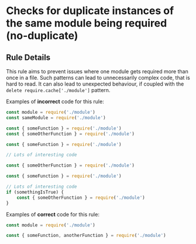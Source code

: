# Checks for duplicate instances of the same module being required (no-duplicate)

## Rule Details

This rule aims to prevent issues where one module gets required more than once in a file. Such patterns can lead to unnecessarily complex code, that is hard to read. It can also lead to unexpected behaviour, if coupled with the `delete require.cache['./module']` pattern.

Examples of **incorrect** code for this rule:

```js
const module = require('./module')
const sameModule = require('./module')
```

```js
const { someFunction } = require('./module')
const { someOtherFunction } = require('./module')
```

```js
const { someFunction } = require('./module')

// Lots of interesting code

const { someOtherFunction } = require('./module')
```

```js
const { someFunction } = require('./module')

// Lots of interesting code
if (somethingIsTrue) {
    const { someOtherFunction } = require('./module')
}
```

Examples of **correct** code for this rule:

```js
const module = require('./module')
```

```js
const { someFunction, anotherFunction } = require('./module')
```
